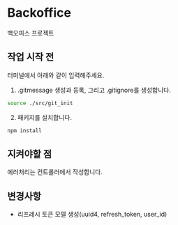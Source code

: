 # Backoffice

백오피스 프로젝트

## 작업 시작 전

터미널에서 아래와 같이 입력해주세요.

1. .gitmessage 생성과 등록, 그리고 .gitignore를 생성합니다.

```zsh
source ./src/git_init
```

2. 패키지를 설치합니다.

```zsh
npm install
```

## 지켜야할 점

에러처리는 컨트롤러에서 작성합니다.

## 변경사항
- 리프레시 토큰 모델 생성(uuid4, refresh_token, user_id)
